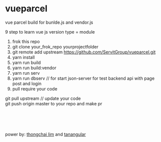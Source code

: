 # vueparcel

vue parcel build for bunlde.js and vendor.js

9 step to learn vue js version type = module

1.  frok this repo
2.  git clone your_frok_repo yourprojectfolder
3.  git remote add upstream https://github.com/ServitGroup/vueparcel.git
4.  yarn install
5.  yarn run build
6.  yarn run build:vendor
7.  yarn run serv
8.  yarn run dbserv // for start json-server for test backend api with page post and login
9.  pull require your code

git pull upstream // update your code <br/>
git push origin master to your repo and make pr

<br/>
<br/>
<br/>
<br/>
power by: <a href="https://github.com/limweb">thongchai lim</a> and <a href="https://github.com/tanangular">tanangular</a>
